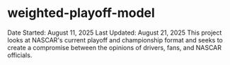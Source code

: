 # weighted-playoff-model
Date Started: August 11, 2025
Last Updated: August 21, 2025
This project looks at NASCAR's current playoff and championship format and seeks to create a compromise between the opinions of drivers, fans, and NASCAR officials.